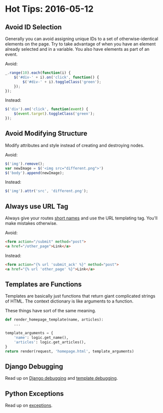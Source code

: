 # Hot Tips: 2016-05-12
## Avoid ID Selection
Generally you can avoid assigning unique IDs to a set of otherwise-identical elements on the page.
Try to take advantage of when you have an element already selected and in a variable.
You also have elements as part of an event.

Avoid:
```js
_.range(10).each(function(i) {
    $('#div-' + i).on('click', function() {
        $('#div-' + i).toggleClass('green');
    });
});
```

Instead:
```js
$('div').on('click', function(event) {
    $(event.target).toggleClass('green');
});
```

## Avoid Modifying Structure
Modify attributes and style instead of creating and destroying nodes.

Avoid:
```js
$('img').remove();
var newImage = $('<img src="different.png">')
$('body').append(newImage);
```

Instead:
```js
$('img').attr('src', 'different.png');
```

## Always use URL Tag
Always give your routes [short names](../notes/django-routes.md) and use the URL templating tag.
You'll make mistakes otherwise.

Avoid:
```html
<form action="/submit" method="post">
<a href="/other_page">Link</a>
```

Instead:
```html
<form action="{% url 'submit_ack' %}" method="post">
<a href="{% url 'other_page' %}">Link</a>
```

## Templates are Functions
Templates are basically just functions that return giant complicated strings of HTML.
The context dictionary is like arguments to a function.

These things have sort of the same meaning.

```py
def render_homepage_template(name, articles):
    ...
```

```py
template_arguments = {
    'name': logic.get_name(),
    'articles': logic.get_articles(),
}
return render(request, 'homepage.html', template_arguments)
```

## Django Debugging
Read up on [Django debugging](../notes/django-debugging.md) and [template debugging](../notes/template-debugging.md).

## Python Exceptions
Read up on [exceptions](../notes/exceptions.md).

